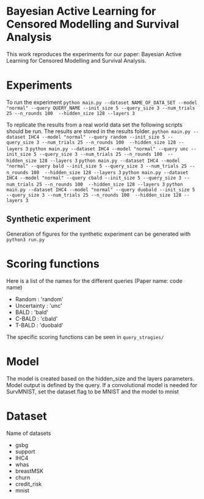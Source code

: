 # Bayesian Active Learning for Censored Modelling and Survival Analysis

This work reproduces the experiments for our paper: Bayesian Active Learning for Censored Modelling and Survival Analysis.

# Experiments
To run the experiment `python main.py --dataset NAME_OF_DATA_SET --model "normal" --query QUERY_NAME --init_size 5 --query_size 3 --num_trials 25 --n_rounds 100  --hidden_size 128 --layers 3`

To replicate the results from a real world data set the following scripts should be run. The results are stored in the results folder.
`python main.py --dataset IHC4 --model "normal" --query random --init_size 5 --query_size 3 --num_trials 25 --n_rounds 100  --hidden_size 128 --layers 3`
`python main.py --dataset IHC4 --model "normal" --query unc --init_size 5 --query_size 3 --num_trials 25 --n_rounds 100  --hidden_size 128 --layers 3`
`python main.py --dataset IHC4 --model "normal" --query bald --init_size 5 --query_size 3 --num_trials 25 --n_rounds 100  --hidden_size 128 --layers 3`
`python main.py --dataset IHC4 --model "normal" --query cbald --init_size 5 --query_size 3 --num_trials 25 --n_rounds 100  --hidden_size 128 --layers 3`
`python main.py --dataset IHC4 --model "normal" --query duobald --init_size 5 --query_size 3 --num_trials 25 --n_rounds 100  --hidden_size 128 --layers 3`

## Synthetic experiment
Generation of figures for the synthetic experiment can be generated with `python3 run.py`

# Scoring functions
Here is a list of the names for the different queries (Paper name: code name)
- Random : 'random'
- Uncertainty : 'unc'
- BALD : 'bald'
- C-BALD : 'cbald'
- T-BALD : 'duobald'

The specific scoring functions can be seen in `query_stragies/`

# Model
The model is created based on the hidden_size and the layers parameters. 
Model output is defined by the query.
If a convolutional model is needed for SurvMNIST, set the dataset flag to be MNIST and the model to mnist

# Dataset
Name of datasets
- gsbg
- support
- IHC4
- whas
- breastMSK
- churn
- credit_risk
- mnist 
